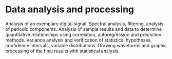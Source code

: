 # Data analysis and processing
Analysis of an exemplary digital signal. Spectral analysis, filtering, analysis of periodic components. Analysis of sample results and data to determine quantitative relationships using correlation, autoregression and prediction methods. Variance analysis and verification of statistical hypotheses, confidence intervals, variable distributions. Drawing waveforms and graphic processing of the final results with statistical analysis.
